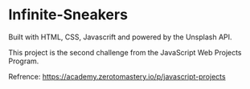 # Infinite-Sneakers

Built with HTML, CSS, Javascrift and powered by the Unsplash API.

This project is the second challenge from the JavaScript Web Projects Program.

Refrence:  https://academy.zerotomastery.io/p/javascript-projects

